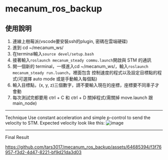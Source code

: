 # mecanum_ros_backup

## 使用說明
1. 連線上樹莓派(vscode要安裝ssh的plugin, 密碼在雲端硬碟)
2. 進到 cd ~/mecanum_ws/
3. 在terminal輸入```source devel/setup.bash```
4. 接著輸入```roslaunch mecanum_steady commu.launch```開啟與 STM 的通訊
5. 開一個新的 terminal，一樣進入cd ~/mecanum_ws/，輸入```roslaunch mecanum_steady run.luanch```，裡面包含
  控制速度的程式以及設定目標點的程式(可選擇 auto mode 或是手動輸入每個點)
7. 輸入目標點，(x, y, z)三個數字，請不要輸入現在的座標，座標要不同車子才會動
8. 每次測試完都要用 ctrl + C 和 ctrl + D 關掉程式(需關掉 move.launch 跟 main_node)

---
Technique
Use constant acceleration and simple p-control to send the velocity to STM.
Expected velocity look like this: 
![image](https://github.com/tars3017/mecanum_ros_backup/assets/64685394/6eb198d2-9911-427e-898c-f830dbf5962e)

---
Final Result

https://github.com/tars3017/mecanum_ros_backup/assets/64685394/f3f76957-f3d2-4d47-8221-bf9d21da3d03

